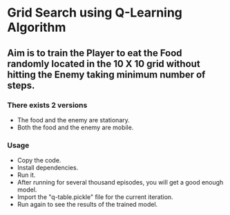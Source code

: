 # Grid Search using Q-Learning Algorithm

## Aim is to train the Player to eat the Food randomly located in the 10 X 10 grid without hitting the Enemy taking minimum number of steps.

### There exists 2 versions
- The food and the enemy are stationary.
- Both the food and the enemy are mobile.

### Usage
- Copy the code.
- Install dependencies.
- Run it.
- After running for several thousand episodes, you will get a good enough model.
- Import the "q-table.pickle" file for the current iteration.
- Run again to see the results of the trained model.